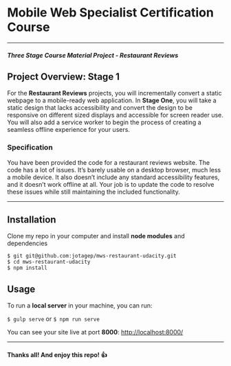 # Mobile Web Specialist Certification Course
---
#### _Three Stage Course Material Project - Restaurant Reviews_

## Project Overview: Stage 1

For the **Restaurant Reviews** projects, you will incrementally convert a static webpage to a mobile-ready web application. In **Stage One**, you will take a static design that lacks accessibility and convert the design to be responsive on different sized displays and accessible for screen reader use. You will also add a service worker to begin the process of creating a seamless offline experience for your users.

### Specification

You have been provided the code for a restaurant reviews website. The code has a lot of issues. It’s barely usable on a desktop browser, much less a mobile device. It also doesn’t include any standard accessibility features, and it doesn’t work offline at all. Your job is to update the code to resolve these issues while still maintaining the included functionality. 

---

## Installation

Clone my repo in your computer and install **node modules** and dependencies

```
$ git git@github.com:jotagep/mws-restaurant-udacity.git
$ cd mws-restaurant-udacity
$ npm install
```

## Usage

To run a **local server** in your machine, you can run:

`$ gulp serve` or `$ npm run serve`

You can see your site live at port __8000__: [http://localhost:8000/](http://localhost:8000/)

---

#### Thanks all! And enjoy this repo! 👍



